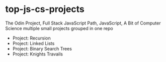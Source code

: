 # top-js-cs-projects
The Odin Project, Full Stack JavaScript Path, JavaScript, A Bit of Computer Science
multiple small projects grouped in one repo

-   Project: Recursion
-   Project: Linked Lists
-   Project: Binary Search Trees
-   Project: Knights Travails
